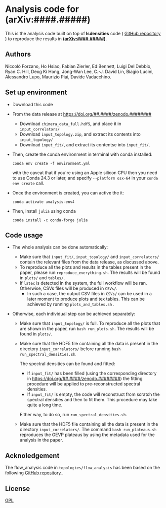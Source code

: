 # Analysis code for (arXiv:####.#####)

This is the analysis code built on top of **lsdensities** code (
<a href="https://github.com/LupoA/lsdensities"> GitHub repository </a>) to
reproduce the results in **([arXiv:####.#####][paper])**.

## Authors

Niccolò Forzano, Ho Hsiao, Fabian Zierler, Ed Bennett, Luigi Del Debbio, Ryan C. Hill,
Deog Ki Hong, Jong-Wan Lee, C.-J. David Lin, Biagio Lucini, Alessandro Lupo,
Maurizio Piai, Davide Vadacchino.


## Set up environment

* Download this code
* From the data release at https://doi.org/##.####/zenodo.########
  * Download ``chimera_data_full.hdf5``, and place it in ``input_correlators/``
  * Download ``input_topology.zip``,
    and extract its contents into    ``input_topology/``
  * Download ``input_fit/``,
    and extract its contentse into ``input_fit/``.


* Then, create the conda environment in terminal with conda installed:

      conda env create -f environment.yml
  
  with the caveat that if you're using an Apple silicon CPU then you need to use Conda 24.3 or later, and specify ```--platform osx-64```
  in your ```conda env create``` call.


* Once the environment is created, you can active the it:

      conda activate analysis-env4

* Then, install ``julia`` using conda

      conda install -c conda-forge julia

## Code usage

* The whole analysis can be done automatically:

   * Make sure that ``input_fit/``, ``input_topology/`` and ``input_correlators/`` contain the relevant files from the data release,
   as discussed above.
   * To reproduce all the plots and results in the tables present in the paper, please run
     ``reproduce_everything.sh``. The results will be found in ``plots/`` and ``tables/``.
   * If ``latex`` is detected in the system, the full workflow will be ran. Otherwise, CSVs files will be produced in ``CSVs/``. 
        * In such a case, the output CSV files in ``CSVs/`` can be used in a later moment to produce plots and tex tables. This can be
        achieved by running ``plots_and_tables.sh`` .

* Otherwise, each individual step can be achieved separately:

   * Make sure that ``input_topology/`` is full. To reproduce all the plots that are shown in the paper, run 
     ``bash run_plots.sh``.  The results will be found in ``plots/``.

   * Make sure that the HDF5 file containing all the data is present in the 
     directory ``input_correlators/`` before running ``bash run_spectral_densities.sh``.

     The spectral densities can be found and fitted:
      * If ``input_fit/`` has been filled (using the corresponding directory in https://doi.org/##.####/zenodo.########)
        the fitting procedure will be applied to pre-reconstructed spectral densities.
      * If ``input_fit/`` is empty, the code will reconstruct from scratch the spectral densities and then
        to fit them. This procedure may take quite a long time.
  
     Either way, to do so, run ``run_spectral_densities.sh``. 

   * Make sure that the HDF5 file containing all the data is present in the  directory ``input_correlators/``. The 
     command ``bash run_plateaus.sh`` reproduces the GEVP plateaus by using the  metadata used for the analysis in the paper.



## Acknoledgement

The flow_analysis code in ```topologies/flow_analysis``` has been based on the following <a href="https://github.com/edbennett/flow_analysis/"> GitHub repository </a>.

## License

[GPL](https://choosealicense.com/licenses/gpl-3.0/)


[paper]: https://arxiv.org/abs/####.#####
